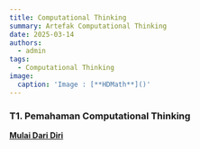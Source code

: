```yaml
---
title: Computational Thinking
summary: Artefak Computational Thinking
date: 2025-03-14
authors:
  - admin
tags:
  - Computational Thinking
image:
  caption: 'Image : [**HDMath**]()'
---
```


### T1. Pemahaman Computational Thinking
[**Mulai Dari Diri**](https://drive.google.com/file/d/1siBHmWk8Riv8FOK0-b7T6OsjnX22R973/view?usp=sharing)






